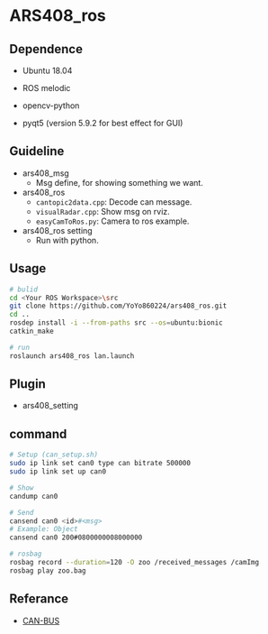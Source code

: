 # ARS408_ros

## Dependence
* Ubuntu 18.04
* ROS melodic

* opencv-python
* pyqt5 (version 5.9.2 for best effect for GUI)
## Guideline
* ars408_msg
    * Msg define, for showing something we want.
* ars408_ros
    * `cantopic2data.cpp`: Decode can message.
    * `visualRadar.cpp`: Show msg on rviz.
    * `easyCamToRos.py`: Camera to ros example.
* ars408_ros setting
    * Run with python.

## Usage
```bash
# bulid
cd <Your ROS Workspace>\src
git clone https://github.com/YoYo860224/ars408_ros.git
cd ..
rosdep install -i --from-paths src --os=ubuntu:bionic
catkin_make

# run
roslaunch ars408_ros lan.launch
```

## Plugin
* ars408_setting

## command
```bash
# Setup (can_setup.sh)
sudo ip link set can0 type can bitrate 500000
sudo ip link set up can0

# Show
candump can0

# Send
cansend can0 <id>#<msg>
# Example: Object
cansend can0 200#0800000008000000

# rosbag
rosbag record --duration=120 -O zoo /received_messages /camImg
rosbag play zoo.bag
```

## Referance
* [CAN-BUS](https://hackmd.io/@yoyo860224/HkkAS9F88)
